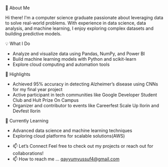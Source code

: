 🌟 About Me

  Hi there! I'm a computer science graduate passionate about leveraging data to solve real-world problems. With experience in data science, data analysis, and machine learning, I enjoy exploring complex datasets and building predictive models.

💡 What I Do
* Analyze and visualize data using Pandas, NumPy, and Power BI
* Build machine learning models with Python and scikit-learn
* Explore cloud computing and automation tools
  
🚀 Highlights
* Achieved 95% accuracy in detecting Alzheimer’s disease using CNNs for my final year project
* Active participant in tech communities like Google Developer Student Club and Hult Prize On Campus
* Organizer and contributor to events like Careerfest Scale Up Ilorin and Devfest Ilorin
  
🌱 Currently Learning
* Advanced data science and machine learning techniques
* Exploring cloud platforms for scalable solutions(AWS)

- 📫 Let’s Connect
Feel free to check out my projects or reach out for collaborations!
- 📫 How to reach me ... qayyumyussuf4@gmail.com

<!---
DataMaven1/DataMaven1 is a ✨ special ✨ repository because its `README.md` (this file) appears on your GitHub profile.
You can click the Preview link to take a look at your changes.
--->
